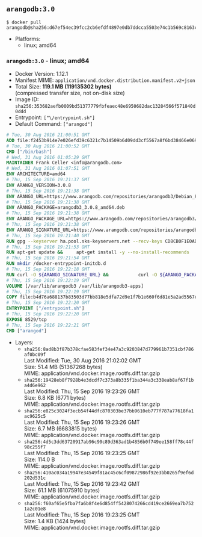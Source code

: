 ## `arangodb:3.0`

```console
$ docker pull arangodb@sha256:d67ef54ec39fcc2cb6efdf4897e0db7ddcca5503e74c1b569c8163c680996643
```

-	Platforms:
	-	linux; amd64

### `arangodb:3.0` - linux; amd64

-	Docker Version: 1.12.1
-	Manifest MIME: `application/vnd.docker.distribution.manifest.v2+json`
-	Total Size: **119.1 MB (119135302 bytes)**  
	(compressed transfer size, not on-disk size)
-	Image ID: `sha256:353682aefb0009bd51377779fbfeaec48e6950682dac13284566f571840d0ddd`
-	Entrypoint: `["\/entrypoint.sh"]`
-	Default Command: `["arangod"]`

```dockerfile
# Tue, 30 Aug 2016 21:00:51 GMT
ADD file:f2453b914e7e026efd39c6321c7b14509b6d09dd3cf5567a8f6bd38466e06954 in / 
# Tue, 30 Aug 2016 21:00:52 GMT
CMD ["/bin/bash"]
# Wed, 31 Aug 2016 01:05:29 GMT
MAINTAINER Frank Celler <info@arangodb.com>
# Wed, 31 Aug 2016 01:07:51 GMT
ENV ARCHITECTURE=amd64
# Thu, 15 Sep 2016 19:21:37 GMT
ENV ARANGO_VERSION=3.0.8
# Thu, 15 Sep 2016 19:21:38 GMT
ENV ARANGO_URL=https://www.arangodb.com/repositories/arangodb3/Debian_8.0
# Thu, 15 Sep 2016 19:21:38 GMT
ENV ARANGO_PACKAGE=arangodb3_3.0.8_amd64.deb
# Thu, 15 Sep 2016 19:21:38 GMT
ENV ARANGO_PACKAGE_URL=https://www.arangodb.com/repositories/arangodb3/Debian_8.0/amd64/arangodb3_3.0.8_amd64.deb
# Thu, 15 Sep 2016 19:21:38 GMT
ENV ARANGO_SIGNATURE_URL=https://www.arangodb.com/repositories/arangodb3/Debian_8.0/amd64/arangodb3_3.0.8_amd64.deb.asc
# Thu, 15 Sep 2016 19:21:40 GMT
RUN gpg --keyserver ha.pool.sks-keyservers.net --recv-keys CD8CB0F1E0AD5B52E93F41E7EA93F5E56E751E9B
# Thu, 15 Sep 2016 19:21:53 GMT
RUN apt-get update &&     apt-get install -y --no-install-recommends         libjemalloc1 	libsnappy1         ca-certificates         pwgen         curl     &&     rm -rf /var/lib/apt/lists/*
# Thu, 15 Sep 2016 19:21:54 GMT
RUN mkdir /docker-entrypoint-initdb.d
# Thu, 15 Sep 2016 19:22:18 GMT
RUN curl -O ${ARANGO_SIGNATURE_URL} &&           curl -O ${ARANGO_PACKAGE_URL} &&             gpg --verify ${ARANGO_PACKAGE}.asc &&     (echo arangodb3 arangodb3/password password test | debconf-set-selections) &&     (echo arangodb3 arangodb3/password_again password test | debconf-set-selections) &&     DEBIAN_FRONTEND="noninteractive" dpkg -i ${ARANGO_PACKAGE} &&     rm -rf /var/lib/arangodb3/* &&     sed -ri         -e 's!127\.0\.0\.1!0.0.0.0!g'         -e 's!^(file\s*=).*!\1 -!'         -e 's!^#\s*uid\s*=.*!uid = arangodb!'         -e 's!^#\s*gid\s*=.*!gid = arangodb!'         /etc/arangodb3/arangod.conf     &&     DEBIAN_FRONTEND="noninteractive" apt-get purge -y --auto-remove ca-certificates &&     rm -f ${ARANGO_PACKAGE}*
# Thu, 15 Sep 2016 19:22:19 GMT
VOLUME [/var/lib/arangodb3 /var/lib/arangodb3-apps]
# Thu, 15 Sep 2016 19:22:19 GMT
COPY file:b4d76a688137b83503d77bb818e5dfa72d9e1f7b1e660f6d81e5a2ad5567e562 in /entrypoint.sh 
# Thu, 15 Sep 2016 19:22:20 GMT
ENTRYPOINT ["/entrypoint.sh"]
# Thu, 15 Sep 2016 19:22:20 GMT
EXPOSE 8529/tcp
# Thu, 15 Sep 2016 19:22:21 GMT
CMD ["arangod"]
```

-	Layers:
	-	`sha256:8ad8b3f87b378cfae583fef34e47a3c9203847d779961b7351cbf786af0bc09f`  
		Last Modified: Tue, 30 Aug 2016 21:02:02 GMT  
		Size: 51.4 MB (51367268 bytes)  
		MIME: application/vnd.docker.image.rootfs.diff.tar.gzip
	-	`sha256:19428eb8f7928b4e3dcdf7c373a8b335f1ba344a3c338eab8af67f1ba4d6e962`  
		Last Modified: Thu, 15 Sep 2016 19:23:26 GMT  
		Size: 6.8 KB (6771 bytes)  
		MIME: application/vnd.docker.image.rootfs.diff.tar.gzip
	-	`sha256:e825c3024f3ecb54f44dfc870303be37bb9610eb777f787a77618fa1ac9625c5`  
		Last Modified: Thu, 15 Sep 2016 19:23:26 GMT  
		Size: 6.7 MB (6683815 bytes)  
		MIME: application/vnd.docker.image.rootfs.diff.tar.gzip
	-	`sha256:4d5c3dd63720917ab96c90c89d363ad1b4856b0f749ee158ff78c44f98c255f7`  
		Last Modified: Thu, 15 Sep 2016 19:23:25 GMT  
		Size: 114.0 B  
		MIME: application/vnd.docker.image.rootfs.diff.tar.gzip
	-	`sha256:410ac034a19947e34549f81ac45c6cf09872986f92e3bb0265f9ef6d202d531c`  
		Last Modified: Thu, 15 Sep 2016 19:23:42 GMT  
		Size: 61.1 MB (61075910 bytes)  
		MIME: application/vnd.docker.image.rootfs.diff.tar.gzip
	-	`sha256:f60af65e5fba7fa6b8f4e6d854ff5428074266cd419ce2669ea7b7521a2c01e8`  
		Last Modified: Thu, 15 Sep 2016 19:23:25 GMT  
		Size: 1.4 KB (1424 bytes)  
		MIME: application/vnd.docker.image.rootfs.diff.tar.gzip

